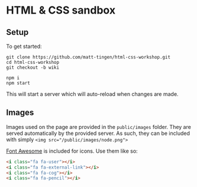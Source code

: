 # HTML & CSS sandbox

## Setup
To get started:
```
git clone https://github.com/matt-tingen/html-css-workshop.git
cd html-css-workshop
git checkout -b wiki

npm i
npm start
```
This will start a server which will auto-reload when changes are made.

## Images
Images used on the page are provided in the `public/images` folder. They are served automatically by the provided server. As such, they can be included with simply `<img src="/public/images/node.png">`

[Font Awesome](http://fontawesome.io/) is included for icons. Use them like so:
```html
<i class="fa fa-user"></i>
<i class="fa fa-external-link"></i>
<i class="fa fa-cog"></i>
<i class="fa fa-pencil"></i>
```
